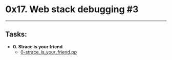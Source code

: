 # 0x17. Web stack debugging #3

---
## Tasks:

* **0. Strace is your friend**
  * [0-strace_is_your_friend.pp](./0-strace_is_your_friend.pp)

